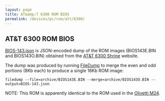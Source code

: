 ```yaml
---
layout: page
title: AT&amp;T 6300 ROM BIOS
permalink: /devices/pc/rom/att/6300/
---
```


AT&amp;T 6300 ROM BIOS
---
[BIOS-143.json](BIOS-143.json) is JSON-encoded dump of the ROM images (BIOS143E.BIN and BIOS143O.BIN) obtained from
the [AT&amp;T 6300 Shrine](https://sites.google.com/site/att6300shrine/Home/downloads) website.  

The dump was produced by running [FileDump](/modules/filedump/) to merge the even and odd portions (8Kb each)
to produce a single 16Kb ROM image:

	filedump --file=archive/BIOS143E.BIN --merge=archive/BIOS143O.BIN --output=BIOS-143.json

NOTE: This ROM is apparently identical to the ROM used in the [Olivetti M24](/devices/pc/rom/olivetti/m24/).
